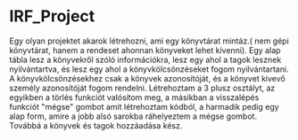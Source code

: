 # IRF_Project
Egy olyan projektet akarok létrehozni, ami egy könyvtárat mintáz.( nem gépi könyvtárat, hanem a rendeset ahonnan könyveket lehet kivenni).
Egy alap tábla lesz a könyvekről szóló információkra, lesz egy ahol a tagok lesznek nyilvántartva, és lesz egy ahol a könyvkölcsönzéseket fogom nyilvántartani. A könyvkölcsönzésekhez csak a könyvek azonosítóját, és a könyvet kivevő személy azonosítóját fogom rendelni.
Létrehoztam a 3 plusz osztályt, az egyikben a törlés funkciót valósítom meg, a másikban a visszalépés funkciót "mégse" gombot amit létrehoztam kódból,
a harmadik pedig egy alap form, amire a jobb alsó sarokba ráhelyeztem a mégse gombot.
Továbbá a könyvek és tagok hozzáadása kész.
